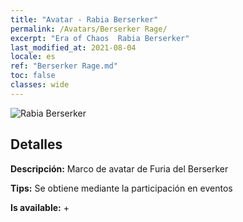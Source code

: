 ```yaml
---
title: "Avatar - Rabia Berserker"
permalink: /Avatars/Berserker Rage/
excerpt: "Era of Chaos  Rabia Berserker"
last_modified_at: 2021-08-04
locale: es
ref: "Berserker Rage.md"
toc: false
classes: wide
---
```

 ![Rabia Berserker](/images/a/avatarFrame_73.png)

## Detalles

 **Descripción:** Marco de avatar de Furia del Berserker 

 **Tips:** Se obtiene mediante la participación en eventos 

 **Is available:**  + 


